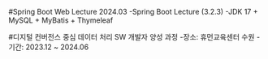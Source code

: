 #Spring Boot Web Lecture 2024.03
-Spring Boot Lecture (3.2.3)
-JDK 17 + MySQL + MyBatis + Thymeleaf

#디지털 컨버전스 중심 데이터 처리 SW 개발자 양성 과정
-장소: 휴먼교육센터 수원
-기간: 2023.12 ~ 2024.06
